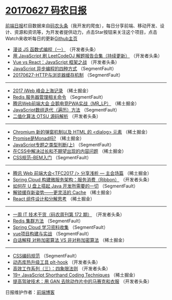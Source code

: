 # [20170627 码农日报](http://hao.caibaojian.com/date/2017/06/27)

[前端日报](http://caibaojian.com/c/news)栏目数据来自[码农头条](http://hao.caibaojian.com/)（我开发的爬虫），每日分享前端、移动开发、设计、资源和资讯等，为开发者提供动力，点击Star按钮来关注这个项目，点击Watch来收听每日的更新[Github主页](https://github.com/kujian/frontendDaily)
* [漫谈 JS 函数式编程（一）](http://hao.caibaojian.com/42724.html) （开发者头条）
* [用 JavaScript 刷 LeetCodeOJ 解题报告合集（持续更新）](http://hao.caibaojian.com/42734.html) （开发者头条）
* [Vue vs React：JavaScript 框架之战](http://hao.caibaojian.com/42726.html) （开发者头条）
* [JavaScript 异步编程的四种方式](http://hao.caibaojian.com/42696.html) （SegmentFault）
* [20170627-HTTP与浏览器缓存机制](http://hao.caibaojian.com/42697.html) （SegmentFault）

***
* [2017 iWeb 峰会上海记录](http://hao.caibaojian.com/42673.html) （稀土掘金）
* [Redis 服务器管理相关命令](http://hao.caibaojian.com/42702.html) （SegmentFault）
* [腾讯Web前端大会 企鹅电竞PWA实战（MR_LP）](http://hao.caibaojian.com/42663.html) （稀土掘金）
* [JavaScript数组迭代（遍历）方法](http://hao.caibaojian.com/42703.html) （SegmentFault）
* [二值化算法 OTSU 源码解析](http://hao.caibaojian.com/42735.html) （开发者头条）

***
* [Chromium 新的弹窗机制以及 HTML 的 &lt;dialog&gt; 元素](http://hao.caibaojian.com/42664.html) （稀土掘金）
* [Promise是Monad吗?](http://hao.caibaojian.com/42675.html) （稀土掘金）
* [JavaScript专题之类型判断(上)](http://hao.caibaojian.com/42704.html) （SegmentFault）
* [在CSS中解决过长和不期望出现的内容问题](http://hao.caibaojian.com/42676.html) （稀土掘金）
* [CSS规范&#8211;BEM入门](http://hao.caibaojian.com/42705.html) （SegmentFault）

***
* [腾讯 Web 前端大会&lt;TFC2017 /&gt; 分享浅析 &#8212; 主会场篇](http://hao.caibaojian.com/42677.html) （稀土掘金）
* [Spring Cloud 构建微服务架构：服务消费（Ribbon）](http://hao.caibaojian.com/42727.html) （开发者头条）
* [如何在 U 盘上搭起 Java 开发所需要的一切](http://hao.caibaojian.com/42707.html) （SegmentFault）
* [解锁缓存新姿势——更灵活的 Cache](http://hao.caibaojian.com/42668.html) （稀土掘金）
* [React 组件设计和分解思考](http://hao.caibaojian.com/42669.html) （稀土掘金）

***
* [一周 IT 技术干货（码农周刊第 172 期）](http://hao.caibaojian.com/42719.html) （开发者头条）
* [Redis 集群方法](http://hao.caibaojian.com/42698.html) （SegmentFault）
* [Spring Cloud 学习资料收集](http://hao.caibaojian.com/42709.html) （SegmentFault）
* [vue项目构建与实战](http://hao.caibaojian.com/42699.html) （SegmentFault）
* [白话解释 对称加密算法 VS 非对称加密算法](http://hao.caibaojian.com/42660.html) （稀土掘金）

***
* [CSS编码规范](http://hao.caibaojian.com/42700.html) （SegmentFault）
* [动态库热升级工具 plt-hook](http://hao.caibaojian.com/42732.html) （开发者头条）
* [高效工作系列（三）：四象限法则](http://hao.caibaojian.com/42733.html) （开发者头条）
* [19+ JavaScript Shorthand Coding Techniques](http://hao.caibaojian.com/42662.html) （稀土掘金）
* [提高驾驶技术：用 GAN 去除动作片中的马赛克和衣服](http://hao.caibaojian.com/42712.html) （开发者头条）

日报维护作者：[前端博客](http://caibaojian.com/) 